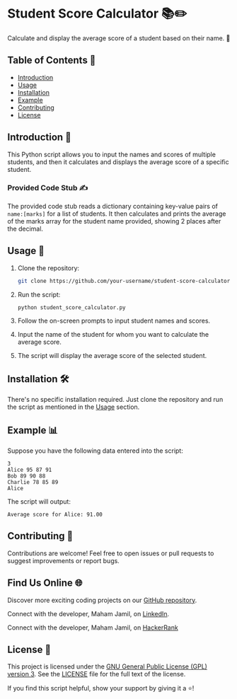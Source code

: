 # Student Score Calculator 📚✏️
 
Calculate and display the average score of a student based on their name. 🎯

## Table of Contents 📜

- [Introduction](#introduction)
- [Usage](#usage)
- [Installation](#installation)
- [Example](#example)
- [Contributing](#contributing)
- [License](#license)

## Introduction 📝

This Python script allows you to input the names and scores of multiple students, and then it calculates and displays the average score of a specific student.

### Provided Code Stub ✍

The provided code stub reads a dictionary containing key-value pairs of `name:[marks]` for a list of students. It then calculates and prints the average of the marks array for the student name provided, showing 2 places after the decimal.

## Usage 🚀

1. Clone the repository:

   ```bash
   git clone https://github.com/your-username/student-score-calculator.git
   ```

2. Run the script:

   ```bash
   python student_score_calculator.py
   ```

3. Follow the on-screen prompts to input student names and scores.

4. Input the name of the student for whom you want to calculate the average score.

5. The script will display the average score of the selected student.

## Installation 🛠️

There's no specific installation required. Just clone the repository and run the script as mentioned in the [Usage](#usage) section.

## Example 📊

Suppose you have the following data entered into the script:

```
3
Alice 95 87 91
Bob 89 90 88
Charlie 78 85 89
Alice
```

The script will output:

```
Average score for Alice: 91.00
```

## Contributing 🤝

Contributions are welcome! Feel free to open issues or pull requests to suggest improvements or report bugs.

## Find Us Online 🌐

Discover more exciting coding projects on our [GitHub repository](https://github.com/Maham-j).

Connect with the developer, Maham Jamil, on [LinkedIn](https://www.linkedin.com/in/maham-jamil-268584267).

Connect with the developer, Maham Jamil, on [HackerRank](https://www.hackerrank.com/maham_jamil)

## License 📄

This project is licensed under the [GNU General Public License (GPL) version 3](LICENSE). See the [LICENSE](LICENSE) file for the full text of the license.

If you find this script helpful, show your support by giving it a ⭐️!
